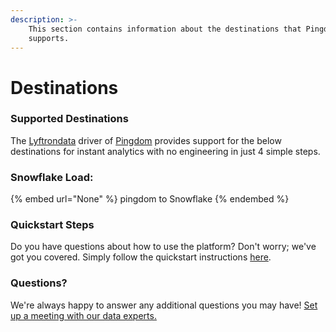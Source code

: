 ```yaml
---
description: >-
    This section contains information about the destinations that Pingdom
    supports.
---
```


# Destinations

### Supported Destinations

The [Lyftrondata](https://www.lyftrondata.com/) driver of [Pingdom](None) provides support for the below destinations for instant analytics with no engineering in just 4 simple steps.

### Snowflake Load:

{% embed url="None" %}
pingdom to Snowflake
{% endembed %}

### Quickstart Steps

Do you have questions about how to use the platform? Don't worry; we've got you covered. Simply follow the quickstart instructions [here](README.md).

### Questions? <a href="#questions" id="questions"></a>

We're always happy to answer any additional questions you may have! [Set up a meeting with our data experts.](https://www.lyftrondata.com/book-a-meeting/)
